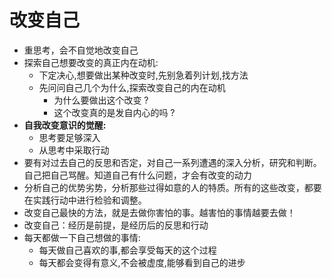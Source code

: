 # 改变自己

- 重思考，会不自觉地改变自己
- 探索自己想要改变的真正内在动机:
  - 下定决心,想要做出某种改变时,先别急着列计划,找方法
  - 先问问自己几个为什么,探索改变自己的内在动机
    - 为什么要做出这个改变 ?
    - 这个改变真的是发自内心的吗 ?
- **自我改变意识的觉醒:**
  - 思考要足够深入
  - 从思考中采取行动
- 要有对过去自己的反思和否定，对自己一系列遭遇的深入分析，研究和判断。自己把自己骂醒。知道自己有什么问题，才会有改变的动力
- 分析自己的优势劣势，分析那些过得如意的人的特质。所有的这些改变，都要在实践行动中进行检验和调整。
- 改变自己最快的方法，就是去做你害怕的事。越害怕的事情越要去做！
- 改变自己：经历是前提，是经历后的反思和行动
- 每天都做一下自己想做的事情:
  - 每天做自己喜欢的事,都会享受每天的这个过程
  - 每天都会变得有意义,不会被虚度,能够看到自己的进步
